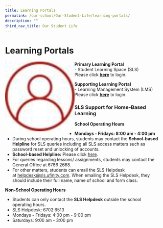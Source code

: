 ```yaml
---
title: Learning Portals
permalink: /our-school/Our-Student-Life/learning-portals/
description: ""
third_nav_title: Our Student Life
---
```

# Learning Portals
<img src="/images/Our%20Student%20Life/tn_icon_login_.jpg"
     style="width:45%;float:left">
		 
**Primary Learning Portal**   
\- Student Learning Space (SLS)   
Please click [**here**](https://vle.learning.moe.edu.sg/login) to login.

**Supporting Learning Portal**   
\- Learning Management System (LMS)   
Please click [**here**](https://lms.asknlearn.com/DUNMAN_SS/login.aspx) to login.

### SLS Support for Home-Based Learning

**School Operating Hours**

*   **Mondays - Fridays: 8:00 am - 4:00 pm**
*   During school operating hours, students may contact the **School-based Helpline** for SLS queries including all SLS access matters such as password reset and unlocking of accounts.
*   **School-based Helpline:** Please click <a href="https://form.gov.sg/#!/5e3b9317ae17b00011e6b7ff" target="_blank">here</a>.
*   For queries regarding lessons/ assignments, students may contact the General Office at 6786 2668.
*   For other matters, students can email the SLS Helpdesk at [helpdesk@sls.ufinity.com](mailto:helpdesk@sls.ufinity.com). When emailing the SLS Helpdesk, they should include their full name, name of school and form class.

**Non-School Operating Hours**

*   Students can only contact the **SLS Helpdesk** outside the school operating hours.
*   SLS Helpdesk: 6702 6513
*   Mondays - Fridays: 4:00 pm - 9:00 pm
*   Saturdays: 9:00 am - 3:00 pm